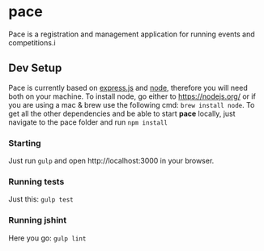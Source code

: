# pace
Pace is a registration and management application for running events and competitions.i

## Dev Setup
Pace is currently based on [express.js](http://expressjs.com/) and [node](https://nodejs.org), therefore you will need both on
your machine. To install node, go either to https://nodejs.org/ or if you are using a mac & brew use the following cmd: `brew install node`. To get all the other dependencies and be able to start **pace** locally, just navigate to the pace folder and run `npm install`

### Starting
Just run `gulp` and open http://localhost:3000 in your browser.

### Running tests
Just this: `gulp test`

### Running jshint
Here you go: `gulp lint`
